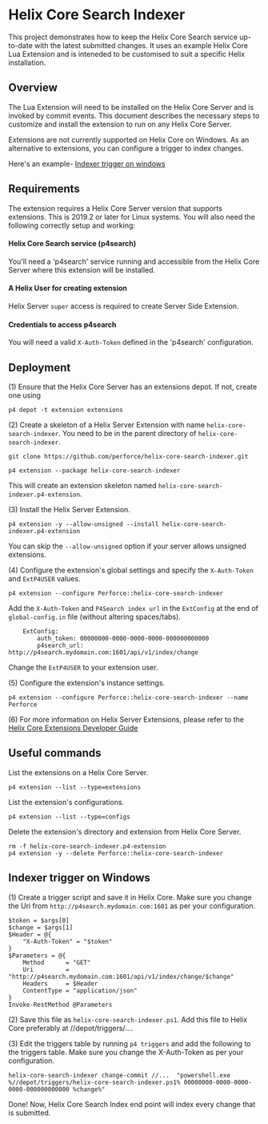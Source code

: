 # Helix Core Search Indexer

This project demonstrates how to keep the Helix Core Search service up-to-date with the latest submitted changes.  It uses an example Helix Core Lua Extension and is inteneded to be customised to suit a specific Helix installation.


## Overview

The Lua Extension will need to be installed on the Helix Core Server and is invoked by commit events.
This document describes the necessary steps to customize and install the extension to run on any Helix Core Server.

Extensions are not currently supported on Helix Core on Windows. As an alternative to extensions, you can configure a trigger to index changes.

Here's an example- [Indexer trigger on windows](#indexer-trigger-on-windows)    

## Requirements

The extension requires a Helix Core Server version that supports extensions. This is 2019.2 or later for Linux systems.
You will also need the following correctly setup and working:

#### Helix Core Search service (p4search)
You'll need a 'p4search' service running and accessible from the Helix Core Server where this extension will be installed.

#### A Helix User for creating extension
Helix Server `super` access is required to create Server Side Extension.

#### Credentials to access p4search
You will need a valid `X-Auth-Token` defined in the 'p4search' configuration. 

## Deployment

(1) Ensure that the Helix Core Server has an extensions depot. If not, create one using

    p4 depot -t extension extensions
    
(2) Create a skeleton of a Helix Server Extension with name `helix-core-search-indexer`. You need to be in the parent directory of `helix-core-search-indexer`.

    git clone https://github.com/perforce/helix-core-search-indexer.git
    
    p4 extension --package helix-core-search-indexer
    
This will create an extension skeleton named `helix-core-search-indexer.p4-extension`.
  
(3) Install the Helix Server Extension.

    p4 extension -y --allow-unsigned --install helix-core-search-indexer.p4-extension

You can skip the `--allow-unsigned` option if your server allows unsigned extensions.
     	
(4) Configure the extension's global settings and specify the `X-Auth-Token` and `ExtP4USER` values.

    p4 extension --configure Perforce::helix-core-search-indexer
    	
Add the `X-Auth-Token` and `P4Search index url` in the `ExtConfig` at the end of `global-config.in` file (without altering spaces/tabs). 
    
        ExtConfig:
        	auth_token:	00000000-0000-0000-0000-000000000000
        	p4search_url: http://p4search.mydomain.com:1601/api/v1/index/change

Change the `ExtP4USER` to your extension user.

(5) Configure the extension's instance settings.

    p4 extension --configure Perforce::helix-core-search-indexer --name Perforce

(6) For more information on Helix Server Extensions, please refer to the [Helix Core Extensions Developer Guide](https://www.perforce.com/manuals/extensions/Content/Extensions/Home-extensions.html) 

## Useful commands

List the extensions on a Helix Core Server.

    p4 extension --list --type=extensions
        
List the extension's configurations.
    
    p4 extension --list --type=configs

Delete the extension's directory and extension from Helix Core Server.

    rm -f helix-core-search-indexer.p4-extension    
    p4 extension -y --delete Perforce::helix-core-search-indexer


## Indexer trigger on Windows

(1) Create a trigger script and save it in Helix Core. Make sure you change the Uri from `http://p4search.mydomain.com:1601` as per your configuration.

    $token = $args[0]
    $change = $args[1]
    $Header = @{
        "X-Auth-Token" = "$token"
    }
    $Parameters = @{
        Method      = "GET"
        Uri         = "http://p4search.mydomain.com:1601/api/v1/index/change/$change"
        Headers     = $Header
        ContentType = "application/json"
    }
    Invoke-RestMethod @Parameters
    

(2) Save this file as `helix-core-search-indexer.ps1`. Add this file to Helix Core preferably at //depot/triggers/....

(3) Edit the triggers table by running `p4 triggers` and add the following to the triggers table. Make sure you change the X-Auth-Token as per your configuration. 

    helix-core-search-indexer change-commit //...  "powershell.exe %//depot/triggers/helix-core-search-indexer.ps1% 00000000-0000-0000-0000-000000000000 %change%"


Done! Now, Helix Core Search Index end point will index every change that is submitted.

    